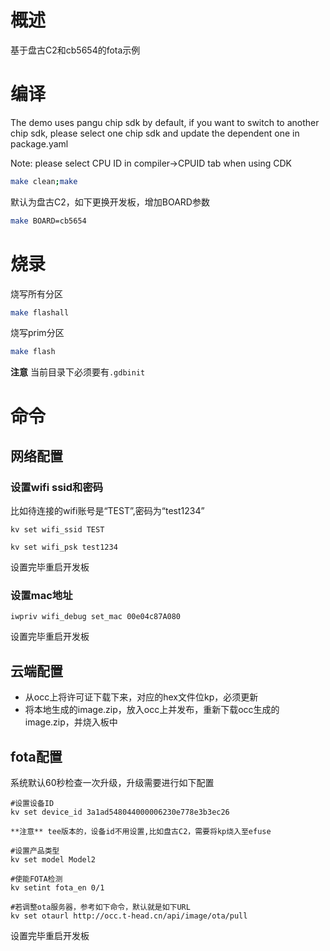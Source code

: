 # 概述

基于盘古C2和cb5654的fota示例

# 编译

The demo uses pangu chip sdk by default, if you want to switch to another chip sdk, 
please select one chip sdk and update the dependent one in package.yaml

Note: please select CPU ID in compiler->CPUID tab when using CDK

```bash
make clean;make
```
默认为盘古C2，如下更换开发板，增加BOARD参数
```bash
make BOARD=cb5654
```

# 烧录

烧写所有分区
```bash
make flashall
```
烧写prim分区
```bash
make flash
```
**注意** 当前目录下必须要有`.gdbinit`

# 命令

## 网络配置

### 设置wifi ssid和密码

比如待连接的wifi账号是“TEST”,密码为“test1234”

```
kv set wifi_ssid TEST
```

```
kv set wifi_psk test1234
```

设置完毕重启开发板

### 设置mac地址

```
iwpriv wifi_debug set_mac 00e04c87A080
```

设置完毕重启开发板

## 云端配置

- 从occ上将许可证下载下来，对应的hex文件位kp，必须更新
- 将本地生成的image.zip，放入occ上并发布，重新下载occ生成的image.zip，并烧入板中

## fota配置
系统默认60秒检查一次升级，升级需要进行如下配置  
```
#设置设备ID
kv set device_id 3a1ad548044000006230e778e3b3ec26

**注意** tee版本的，设备id不用设置,比如盘古C2，需要将kp烧入至efuse

#设置产品类型
kv set model Model2

#使能FOTA检测
kv setint fota_en 0/1

#若调整ota服务器，参考如下命令，默认就是如下URL
kv set otaurl http://occ.t-head.cn/api/image/ota/pull

```
设置完毕重启开发板


